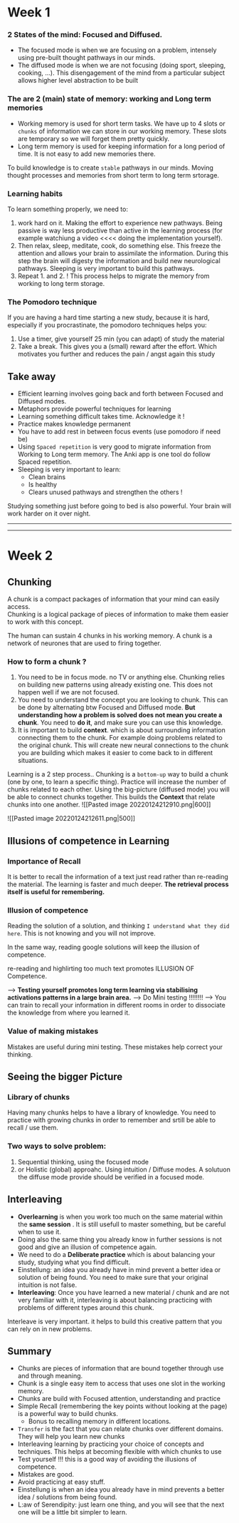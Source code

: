 # Week 1
### 2 States of the mind: Focused and Diffused. 
- The focused mode is when we are focusing on a problem, intensely using pre-built thought pathways in our minds. 
- The diffused mode is when we are not focusing (doing sport, sleeping, cooking, ...). This disengagement of the mind from a particular subject allows higher level abstraction to be built

### The are 2 (main) state of memory: working and Long term memories
- Working memory is used for short term tasks. We have up to 4 slots or `chunks` of information we can store in our working memory. These slots are temporary so we will forget them pretty quickly.
- Long term memory is used for keeping information for a long period of time. It is not easy to add new memories there.

To build knowledge is to create `stable` pathways in our minds. Moving thought processes and memories from short term to long term srtorage. 


### Learning habits
To learn something properly, we need to:
1. work hard on it. Making the effort to experience new pathways. Being passive is way less productive than active in the learning process (for example watchiung a video <<<< doing the implementation yourself). 
2. Then relax, sleep, meditate, cook, do something else. This freeze the attention and allows your brain to assimilate the information. During this step the brain will digesty the information and build new neurological pathways. Sleeping is very important to build this pathways.
3. Repeat 1. and 2. ! This process helps to migrate the memory from working to long term storage.

### The Pomodoro technique
If you are having a hard time starting a new study, because it is hard, especially if you procrastinate, the pomodoro techniques helps you: 
1. Use a timer, give yourself 25 min (you can adapt) of study the material
2. Take a break. This gives you a (small) reward after the effort. Which motivates you further and reduces the pain / angst again this study

## Take away
- Efficient learning involves going back and forth between Focused and Diffused modes.
- Metaphors provide powerful techniques for learning 
- Learning something difficult takes time. Acknowledge it ! 
- Practice makes knowledge permanent
- You have to add rest in between focus events (use pomodoro if need be)
- Using `Spaced repetition` is very good to migrate information from Working to Long term memory. The Anki app is one tool do follow Spaced repetition.
- Sleeping is very important to learn:
	- Clean brains 
	- Is healthy 
	- Clears unused pathways and strengthen the others ! 

Studying something just before going to bed is also powerful. Your brain will work harder on it over night.

__________________
__________________


# Week 2

## Chunking
A chunk is a compact packages of information that your mind can easily access.  
Chunking is a logical package of pieces of information to make them easier to work with this concept.

The human can sustain 4 chunks in his working memory.
A chunk is a network of neurones that are used to firing together.  

### How to form a chunk ? 
1. You need to be in focus mode. no TV or anything else. Chunking relies on building new patterns using already existing one. This does not happen well if we are not focused.
2. You need to understand the concept you are looking to chunk. This can be done by alternating btw Focused and Diffused mode. 
	**But understanding how a problem is solved does not mean you create a chunk**. You need to **do it**, and make sure you can use this knowledge.
3. It is important to build **context**. which is about surrounding information connecting them to the chunk. For example doing problems related to the original chunk. This will create new neural connections to the chunk you are building which makes it easier to come back to in different situations.

Learning is a 2 step process.. Chunking is a `bottom-up` way to build a chunk (one by one, to learn a specific thing). Practice will increase the number of chunks related to each other. Using the big-picture (diffused mode) you will be able to connect chunks together. This builds the **Context** that relate chunks into one another.
![[Pasted image 20220124212910.png|600]]

![[Pasted image 20220124212611.png|500]]


## Illusions of competence in Learning
### Importance of Recall
It is better to recall the information of a text just read rather than re-reading the material. The learning is faster and much deeper.
**The retrieval process itself is useful for remembering.**

### Illusion of competence
Reading the solution of a solution, and thinking `I understand what they did here`. This is not knowing and you will not improve.

In the same way, reading google solutions will keep the illusion of competence.

re-reading and highlirting too much text promotes ILLUSION OF Competence. 

--> **Testing yourself promotes long term learning via stabilising activations patterns in a large brain area.**
--> Do Mini testing !!!!!!!!
--> You can train to recall your information in different rooms in order to dissociate the knowledge from where you learned it.

### Value of making mistakes
Mistakes are useful during mini testing. These mistakes help correct your thinking.



## Seeing the bigger Picture
### Library of chunks

Having many chunks helps to have a library of knowledge. You need to practice with growing chunks in order to remember and srtill be able to recall / use them.

### Two ways to solve problem:
1. Sequential thinking, using the focused mode
2. or Holistic (global) approahc. Using intuition / Diffuse modes. A solutuon the diffuse mode provide should be verified in a focused mode.


## Interleaving
- **Overlearning** is when you work too much on the same material within the **same session** . It is still usefull to master something, but be careful when to use it.
- Doing also the same thing you already know in further sessions is not good and give an illusion of competence again. 
- We need to do a **Deliberate practice** which is about balancing your study, studying what you find difficult.
- Einstellung: an idea you already have in mind prevent a better idea or solution of being found.  You need to make sure that your original intuition is not false.
- **Interleaving**: Once you have learned a new material / chunk and are not very familiar with it, interleaving is about balancing practicing with problems of different types around this chunk.

Interleave is very important. it helps to build this creative pattern that you can rely on in new problems.



## Summary
- Chunks are pieces of information that are bound together through use and through meaning.
- Chunk is a single easy item to access that uses one slot in the working memory. 
- Chunks are build with Focused attention, understanding and practice
- Simple Recall (remembering the key points without looking at the page) is a powerful way to build chunks. 
	- Bonus to recalling memory in different locations.
- `Transfer` is the fact that you can relate chunks over different domains. They will help you learn new chunks
- Interleaving learning by practicing your choice of concepts and techniques. This helps at becoming flexible with which chunks to use
- Test yourself !!! this is a good way of avoiding the illusions of competence.
- Mistakes are good.
- Avoid practicing at easy stuff.
- Einstellung is when an idea you already have in mind prevents a better idea / solutions from being found.
- L:aw of Serendipity: just learn one thing, and you will see that the next one will be a little bit simpler to learn.
